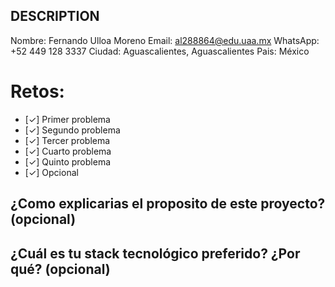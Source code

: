 ## DESCRIPTION

Nombre: Fernando Ulloa Moreno
Email: al288864@edu.uaa.mx
WhatsApp: +52 449 128 3337
Ciudad: Aguascalientes, Aguascalientes
Pais: México

# Retos:
  - [✓] Primer problema
  - [✓] Segundo problema
  - [✓] Tercer problema
  - [✓] Cuarto problema
  - [✓] Quinto problema
  - [✓] Opcional

## ¿Como explicarias el proposito de este proyecto? (opcional)


## ¿Cuál es tu stack tecnológico preferido? ¿Por qué? (opcional)